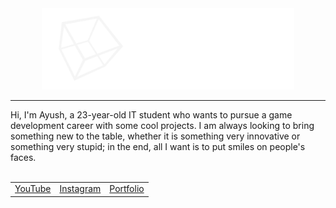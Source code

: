 <div align="center">
  <img src="cube.png" width="80%" height="auto"> 
</div>
<hr noshade/>
Hi, I'm Ayush, a 23-year-old IT student who wants to pursue a game development career with some cool projects. I am always looking to bring something new to the table, whether it is something very innovative or something very stupid; in the end, all I want is to put smiles on people's faces.
<br/>
<br/>
<footer>
  <table cellspacing="10" align="center">
    <tr>
      <td><a href='https://www.youtube.com/@AeroAndZero'>YouTube</a></td>
      <td><a href='https://www.instagram.com/aero.n.zero/'>Instagram</a></td>
      <td><a href='https://aeroandzero.github.io/'>Portfolio</a></td>
    </tr>
  </table>
</footer>
